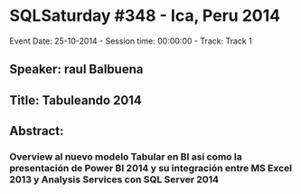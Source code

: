 # SQLSaturday #348 - Ica, Peru 2014
Event Date: 25-10-2014 - Session time: 00:00:00 - Track: Track 1
## Speaker: raul Balbuena
## Title: Tabuleando 2014
## Abstract:
### Overview al nuevo modelo Tabular en BI asi como la presentación de Power BI 2014 y su integración entre MS Excel 2013 y Analysis Services con SQL Server 2014

